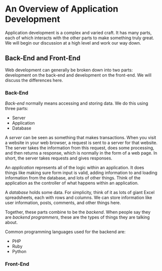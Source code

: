 # An Overview of Application Development

Application development is a complex and varied craft. It has many parts, each of which interacts with the other parts to make something truly great. We will begin our discussion at a high level and work our way down.

## Back-End and Front-End
Web development can generally be broken down into two parts: development on the back-end and development on the front-end. We will discuss the differences here.

### Back-End
*Back-end* normally means accessing and storing data. We do this using three parts:
-    Server
-    Application
-    Database

A *server* can be seen as something that makes transactions. When you visit a website in your web browser, a request is sent to a server for that website. The server takes the information from this request, does some processing, and then returns a response, which is normally in the form of a web page. In short, the server takes requests and gives responses.

An *application* represents all of the logic within an application. It does things like making sure form input is valid, adding information to and loading information from the database, and lots of other things. Think of the application as the controller of what happens within an application.

A *database* holds some data. For simplicity, think of it as lots of giant Excel spreadsheets, each with rows and columns. We can store information like user information, posts, comments, and other things here.

Together, these parts combine to be the *backend*. When people say they are *backend programmers*, these are the types of things they are talking about.

Common programming languages used for the backend are:
-	PHP
-	Ruby
-	Python

### Front-End

